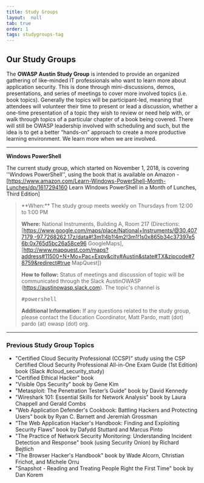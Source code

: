 ```yaml
---
title: Study Groups
layout:  null
tab: true
order: 1
tags: studygroups-tag
---
```


## Our Study Groups ##

The **OWASP Austin Study Group** is intended to provide an organized gathering of like-minded IT professionals who want to learn more about application security.   This is done through mini-discussions, demos, presentations, and series of meetings to cover more involved topics (i.e. book topics).   Generally the topics will be participant-led, meaning that attendees will volunteer their time to present or lead a discussion, whether a one-time presentation of a topic they wish to review or need help with, or walk through topics of a particular chapter of a book being covered.  There will still be OWASP leadership involved with scheduling and such, but the idea is to get a better “hands-on” approach to create a more productive learning environment.  We learn more when we are involved.  

----

**Windows PowerShell**

The current study group, which started on November 1, 2018, is covering ''Windows PowerShell'', using the book that is available on Amazon - [https://www.amazon.com/Learn-Windows-PowerShell-Month-Lunches/dp/1617294160 Learn WIndows PowerShell in a Month of Lunches, Third Edition]

<blockquote>
**When:**  The study group meets weekly on Thursdays from 12:00 to 1:00 PM

**Where:**  National Instruments, Building A, Room 217 (Directions: [https://www.google.com/maps/place/National+Instruments/@30.4077179,-97.7268262,17z/data#!3m1!4b1!4m2!3m1!1s0x865b34c37397e56b:0x765d5bc26a58ce96 GoogleMaps], [http://www.mapquest.com/maps?address#11500+N+Mo+Pac+Expy&city#Austin&state#TX&zipcode#78759&redirect#true MapQuest])

**How to follow:** Status of meetings and discussion of topic will be communicated through the Slack AustinOWASP (https://austinowasp.slack.com).  The topic's channel is <pre>#powershell</pre>

**Additional Information:** If any questions related to the study group, please contact the Education Coordinator, Matt Pardo, matt (dot) pardo (at) owasp (dot) org.
</blockquote>

----

### Previous Study Group Topics ###

* "Certified Cloud Security Professional (CCSP)" study using the CSP Certified Cloud Security Professional All-in-One Exam Guide (1st Edition) book (Slack #cloud_security_study)
* "Certified Ethical Hacker" book
* "Visible Ops Security" book by Gene Kim
* "Metasploit: The Penetration Tester’s Guide” book by David Kennedy
* "Wireshark 101: Essential Skills for Network Analysis" book by Laura Chappell and Gerald Combs
* “Web Application Defender's Cookbook: Battling Hackers and Protecting Users” book by Ryan C. Barnett and Jeremiah Grossman
* “The Web Application Hacker's Handbook: Finding and Exploiting Security Flaws” book by Dafydd Stuttard and Marcus Pinto
* "The Practice of Network Security Monitoring: Understanding Incident Detection and Response" book (using Security Onion) by Richard Bejtlich
* "The Browser Hacker's Handbook" book by Wade Alcorn, Christian Frichot, and Michele Orru
* "Snapshot - Reading and Treating People Right the First Time" book by Dan Korem
